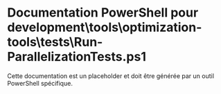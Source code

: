 # Documentation PowerShell pour development\tools\optimization-tools\tests\Run-ParallelizationTests.ps1

Cette documentation est un placeholder et doit être générée par un outil PowerShell spécifique.
